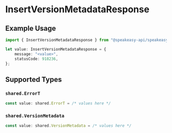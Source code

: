 # InsertVersionMetadataResponse

## Example Usage

```typescript
import { InsertVersionMetadataResponse } from "@speakeasy-api/speakeasy-client-sdk-typescript/sdk/models/operations";

let value: InsertVersionMetadataResponse = {
    message: "<value>",
    statusCode: 918236,
};
```

## Supported Types

### `shared.ErrorT`

```typescript
const value: shared.ErrorT = /* values here */
```

### `shared.VersionMetadata`

```typescript
const value: shared.VersionMetadata = /* values here */
```

